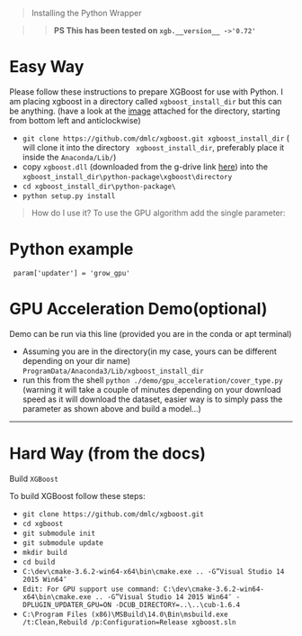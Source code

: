>Installing the Python Wrapper

>> **PS This has been tested on `xgb.__version__ ->'0.72'`**

# Easy Way
Please follow these instructions to prepare XGBoost for use with Python. I am placing xgboost in a directory called `xgboost_install_dir` but this can be anything. (have a look at the [image](https://github.com/AdityaSoni19031997/xgb_gpu_dll/blob/master/(shows%20the%20directory%20structure%20of%20mine)follow%20this%20in%20anti%20clockwise%20direction%20from%20bottom%20right.png) attached for the directory, starting from bottom left and anticlockwise)

- `git clone https://github.com/dmlc/xgboost.git xgboost_install_dir` ( will clone it into the directory ` xgboost_install_dir`, preferably place it inside the `Anaconda/Lib/`)
- copy `xgboost.dll` (downloaded from the g-drive link [here](https://drive.google.com/file/d/1LSD6Ueq5VFgOMq_4Lm96SKsMG8DBB9KP/view?usp=sharing)) into the `xgboost_install_dir\python-package\xgboost\directory`
- `cd xgboost_install_dir\python-package\`
- `python setup.py install`

> How do I use it?
To use the GPU algorithm add the single parameter:

# Python example
``` param['updater'] = 'grow_gpu'```

# GPU Acceleration Demo(optional)

Demo can be run via this line (provided you are in the conda or apt terminal)
- Assuming you are in the directory(in my case, yours can be different depending on your dir name) `ProgramData/Anaconda3/Lib/xgboost_install_dir`
- run this from the shell `python ./demo/gpu_acceleration/cover_type.py` (warning it will take a couple of minutes depending on your download speed as it will download the dataset, easier way is to simply pass the parameter as shown above and build a model...)

---------------------------------------------------------------------------------------------------------
# Hard Way (from the docs)

Build `XGBoost`

To build XGBoost follow these steps:

- `git clone https://github.com/dmlc/xgboost.git`
- `cd xgboost`
- `git submodule init`
- `git submodule update`
- `mkdir build`
- `cd build`
- `C:\dev\cmake-3.6.2-win64-x64\bin\cmake.exe .. -G”Visual Studio 14 2015 Win64″`
- `Edit: For GPU support use command: C:\dev\cmake-3.6.2-win64-x64\bin\cmake.exe .. -G”Visual Studio 14 2015 Win64″ -DPLUGIN_UPDATER_GPU=ON -DCUB_DIRECTORY=..\..\cub-1.6.4`
- `C:\Program Files (x86)\MSBuild\14.0\Bin\msbuild.exe /t:Clean,Rebuild /p:Configuration=Release xgboost.sln`
